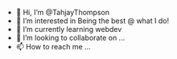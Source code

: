 - 👋 Hi, I’m @TahjayThompson
- 👀 I’m interested in Being the best @ what I do!
- 🌱 I’m currently learning webdev
- 💞️ I’m looking to collaborate on ...
- 📫 How to reach me ...

<!---
TahjayThompson/TahjayThompson is a ✨ special ✨ repository because its `README.md` (this file) appears on your GitHub profile.
You can click the Preview link to take a look at your changes.
--->
